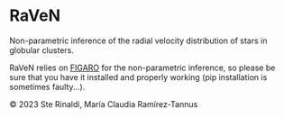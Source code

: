 # RaVeN
Non-parametric inference of the radial velocity distribution of stars in globular clusters.

RaVeN relies on [FIGARO](https://github.com/sterinaldi/FIGARO) for the non-parametric inference, so please be sure that you have it installed and properly working (pip installation is sometimes faulty...).

© 2023 Ste Rinaldi, María Claudia Ramírez-Tannus
